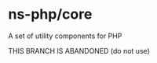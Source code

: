ns-php/core
===========
A set of utility components for PHP

THIS BRANCH IS ABANDONED (do not use)

```
